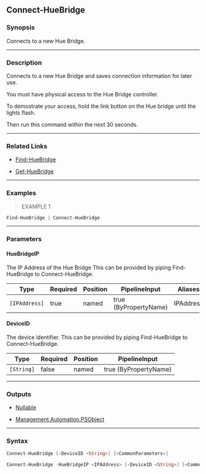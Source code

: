 Connect-HueBridge
-----------------

### Synopsis
Connects to a new Hue Bridge.

---

### Description

Connects to a new Hue Bridge and saves connection information for later use.

You must have physical access to the Hue Bridge controller.

To demostrate your access,
hold the link button on the Hue bridge until the lights flash.

Then run this command within the next 30 seconds.

---

### Related Links
* [Find-HueBridge](Find-HueBridge.md)

* [Get-HueBridge](Get-HueBridge.md)

---

### Examples
> EXAMPLE 1

```PowerShell
Find-HueBridge | Connect-HueBridge
```

---

### Parameters
#### **HueBridgeIP**
The IP Address of the Hue Bridge
This can be provided by piping Find-HueBridge to Connect-HueBridge.

|Type         |Required|Position|PipelineInput        |Aliases  |
|-------------|--------|--------|---------------------|---------|
|`[IPAddress]`|true    |named   |true (ByPropertyName)|IPAddress|

#### **DeviceID**
The device identifier.
This can be provided by piping Find-HueBridge to Connect-HueBridge.

|Type      |Required|Position|PipelineInput        |
|----------|--------|--------|---------------------|
|`[String]`|false   |named   |true (ByPropertyName)|

---

### Outputs
* [Nullable](https://learn.microsoft.com/en-us/dotnet/api/System.Nullable)

* [Management.Automation.PSObject](https://learn.microsoft.com/en-us/dotnet/api/System.Management.Automation.PSObject)

---

### Syntax
```PowerShell
Connect-HueBridge [-DeviceID <String>] [<CommonParameters>]
```
```PowerShell
Connect-HueBridge -HueBridgeIP <IPAddress> [-DeviceID <String>] [<CommonParameters>]
```

